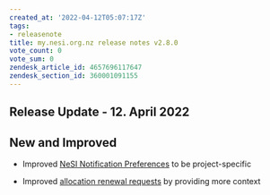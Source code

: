 ```yaml
---
created_at: '2022-04-12T05:07:17Z'
tags:
- releasenote
title: my.nesi.org.nz release notes v2.8.0
vote_count: 0
vote_sum: 0
zendesk_article_id: 4657696117647
zendesk_section_id: 360001091155
---
```


## Release Update - 12. April 2022

## New and Improved

-   Improved [NeSI Notification
    Preferences](../../Getting_Started/my-nesi-org-nz/Managing_notification_preferences.md)
    to be project-specific

-   Improved [allocation renewal
    requests](../../Getting_Started/my-nesi-org-nz/Requesting_to_renew_an_allocation_via_my-nesi-org-nz.md)
    by providing more context